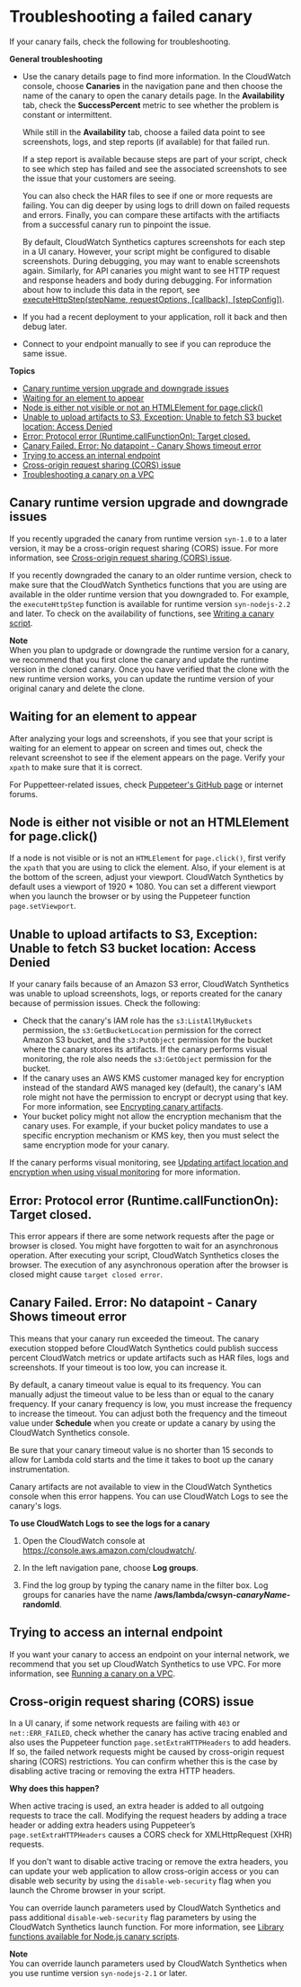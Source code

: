 # Troubleshooting a failed canary<a name="CloudWatch_Synthetics_Canaries_Troubleshoot"></a>

If your canary fails, check the following for troubleshooting\.

**General troubleshooting**
+ Use the canary details page to find more information\. In the CloudWatch console, choose **Canaries** in the navigation pane and then choose the name of the canary to open the canary details page\. In the **Availability** tab, check the **SuccessPercent** metric to see whether the problem is constant or intermittent\.

  While still in the **Availability** tab, choose a failed data point to see screenshots, logs, and step reports \(if available\) for that failed run\.

  If a step report is available because steps are part of your script, check to see which step has failed and see the associated screenshots to see the issue that your customers are seeing\.

  You can also check the HAR files to see if one or more requests are failing\. You can dig deeper by using logs to drill down on failed requests and errors\. Finally, you can compare these artifacts with the artifiacts from a successful canary run to pinpoint the issue\.

  By default, CloudWatch Synthetics captures screenshots for each step in a UI canary\. However, your script might be configured to disable screenshots\. During debugging, you may want to enable screenshots again\. Similarly, for API canaries you might want to see HTTP request and response headers and body during debugging\. For information about how to include this data in the report, see [executeHttpStep\(stepName, requestOptions, \[callback\], \[stepConfig\]\)](CloudWatch_Synthetics_Canaries_Library_Nodejs.md#CloudWatch_Synthetics_Library_executeHttpStep)\.
+ If you had a recent deployment to your application, roll it back and then debug later\.
+ Connect to your endpoint manually to see if you can reproduce the same issue\.

**Topics**
+ [Canary runtime version upgrade and downgrade issues](#CloudWatch_Synthetics_Canaries_Troubleshoot_upgradeissues)
+ [Waiting for an element to appear](#CloudWatch_Synthetics_Canaries_Troubleshoot_waiting)
+ [Node is either not visible or not an HTMLElement for page\.click\(\)](#CloudWatch_Synthetics_Canaries_Troubleshoot_notvisible)
+ [Unable to upload artifacts to S3, Exception: Unable to fetch S3 bucket location: Access Denied](#CloudWatch_Synthetics_Canaries_Troubleshoot_noupload)
+ [Error: Protocol error \(Runtime\.callFunctionOn\): Target closed\.](#CloudWatch_Synthetics_Canaries_Troubleshoot_protocolError)
+ [Canary Failed\. Error: No datapoint \- Canary Shows timeout error](#CloudWatch_Synthetics_Canaries_Troubleshoot_nodatapoint)
+ [Trying to access an internal endpoint](#CloudWatch_Synthetics_Canaries_Troubleshoot_internalendpoint)
+ [Cross\-origin request sharing \(CORS\) issue](#CloudWatch_Synthetics_Canaries_CORS)
+ [Troubleshooting a canary on a VPC](CloudWatch_Synthetics_Canaries_VPC_troubleshoot.md)

## Canary runtime version upgrade and downgrade issues<a name="CloudWatch_Synthetics_Canaries_Troubleshoot_upgradeissues"></a>

If you recently upgraded the canary from runtime version `syn-1.0` to a later version, it may be a cross\-origin request sharing \(CORS\) issue\. For more information, see [Cross\-origin request sharing \(CORS\) issue](#CloudWatch_Synthetics_Canaries_CORS)\.

If you recently downgraded the canary to an older runtime version, check to make sure that the CloudWatch Synthetics functions that you are using are available in the older runtime version that you downgraded to\. For example, the `executeHttpStep` function is available for runtime version `syn-nodejs-2.2` and later\. To check on the availability of functions, see [Writing a canary script](CloudWatch_Synthetics_Canaries_WritingCanary.md)\. 

**Note**  
When you plan to updgrade or downgrade the runtime version for a canary, we recommend that you first clone the canary and update the runtime version in the cloned canary\. Once you have verified that the clone with the new runtime version works, you can update the runtime version of your original canary and delete the clone\.

## Waiting for an element to appear<a name="CloudWatch_Synthetics_Canaries_Troubleshoot_waiting"></a>

After analyzing your logs and screenshots, if you see that your script is waiting for an element to appear on screen and times out, check the relevant screenshot to see if the element appears on the page\. Verify your `xpath` to make sure that it is correct\.

For Puppetteer\-related issues, check [ Puppeteer's GitHub page](https://github.com/puppeteer/puppeteer/issues) or internet forums\.

## Node is either not visible or not an HTMLElement for page\.click\(\)<a name="CloudWatch_Synthetics_Canaries_Troubleshoot_notvisible"></a>

If a node is not visible or is not an `HTMLElement` for `page.click()`, first verify the `xpath` that you are using to click the element\. Also, if your element is at the bottom of the screen, adjust your viewport\. CloudWatch Synthetics by default uses a viewport of 1920 \* 1080\. You can set a different viewport when you launch the browser or by using the Puppeteer function `page.setViewport`\.

## Unable to upload artifacts to S3, Exception: Unable to fetch S3 bucket location: Access Denied<a name="CloudWatch_Synthetics_Canaries_Troubleshoot_noupload"></a>

If your canary fails because of an Amazon S3 error, CloudWatch Synthetics was unable to upload screenshots, logs, or reports created for the canary because of permission issues\. Check the following:
+ Check that the canary's IAM role has the `s3:ListAllMyBuckets` permission, the `s3:GetBucketLocation` permission for the correct Amazon S3 bucket, and the `s3:PutObject` permission for the bucket where the canary stores its artifacts\. If the canary performs visual monitoring, the role also needs the `s3:GetObject` permission for the bucket\.
+  If the canary uses an AWS KMS customer managed key for encryption instead of the standard AWS managed key \(default\), the canary's IAM role might not have the permission to encrypt or decrypt using that key\. For more information, see [Encrypting canary artifacts](CloudWatch_Synthetics_artifact_encryption.md)\.
+ Your bucket policy might not allow the encryption mechanism that the canary uses\. For example, if your bucket policy mandates to use a specific encryption mechanism or KMS key, then you must select the same encryption mode for your canary\.

If the canary performs visual monitoring, see [Updating artifact location and encryption when using visual monitoring](CloudWatch_Synthetics_artifact_encryption.md#CloudWatch_Synthetics_artifact_encryption_visual) for more information\.

## Error: Protocol error \(Runtime\.callFunctionOn\): Target closed\.<a name="CloudWatch_Synthetics_Canaries_Troubleshoot_protocolError"></a>

This error appears if there are some network requests after the page or browser is closed\. You might have forgotten to wait for an asynchronous operation\. After executing your script, CloudWatch Synthetics closes the browser\. The execution of any asynchronous operation after the browser is closed might cause `target closed error`\. 

## Canary Failed\. Error: No datapoint \- Canary Shows timeout error<a name="CloudWatch_Synthetics_Canaries_Troubleshoot_nodatapoint"></a>

This means that your canary run exceeded the timeout\. The canary execution stopped before CloudWatch Synthetics could publish success percent CloudWatch metrics or update artifacts such as HAR files, logs and screenshots\. If your timeout is too low, you can increase it\.

By default, a canary timeout value is equal to its frequency\. You can manually adjust the timeout value to be less than or equal to the canary frequency\. If your canary frequency is low, you must increase the frequency to increase the timeout\. You can adjust both the frequency and the timeout value under **Schedule** when you create or update a canary by using the CloudWatch Synthetics console\.

Be sure that your canary timeout value is no shorter than 15 seconds to allow for Lambda cold starts and the time it takes to boot up the canary instrumentation\.

Canary artifacts are not available to view in the CloudWatch Synthetics console when this error happens\. You can use CloudWatch Logs to see the canary's logs\.

**To use CloudWatch Logs to see the logs for a canary**

1. Open the CloudWatch console at [https://console\.aws\.amazon\.com/cloudwatch/](https://console.aws.amazon.com/cloudwatch/)\.

1. In the left navigation pane, choose **Log groups**\.

1. Find the log group by typing the canary name in the filter box\. Log groups for canaries have the name **/aws/lambda/cwsyn\-*canaryName*\-randomId**\.

## Trying to access an internal endpoint<a name="CloudWatch_Synthetics_Canaries_Troubleshoot_internalendpoint"></a>

If you want your canary to access an endpoint on your internal network, we recommend that you set up CloudWatch Synthetics to use VPC\. For more information, see [Running a canary on a VPC](CloudWatch_Synthetics_Canaries_VPC.md)\.

## Cross\-origin request sharing \(CORS\) issue<a name="CloudWatch_Synthetics_Canaries_CORS"></a>

In a UI canary, if some network requests are failing with `403` or `net::ERR_FAILED`, check whether the canary has active tracing enabled and also uses the Puppeteer function `page.setExtraHTTPHeaders` to add headers\. If so, the failed network requests might be caused by cross\-origin request sharing \(CORS\) restrictions\. You can confirm whether this is the case by disabling active tracing or removing the extra HTTP headers\.

**Why does this happen?**

When active tracing is used, an extra header is added to all outgoing requests to trace the call\. Modifying the request headers by adding a trace header or adding extra headers using Puppeteer’s `page.setExtraHTTPHeaders` causes a CORS check for XMLHttpRequest \(XHR\) requests\.

If you don't want to disable active tracing or remove the extra headers, you can update your web application to allow cross\-origin access or you can disable web security by using the `disable-web-security` flag when you launch the Chrome browser in your script\.

You can override launch parameters used by CloudWatch Synthetics and pass additional `disable-web-security` flag parameters by using the CloudWatch Synthetics launch function\. For more information, see [Library functions available for Node\.js canary scripts](CloudWatch_Synthetics_Canaries_Library_Nodejs.md)\.

**Note**  
You can override launch parameters used by CloudWatch Synthetics when you use runtime version `syn-nodejs-2.1` or later\.